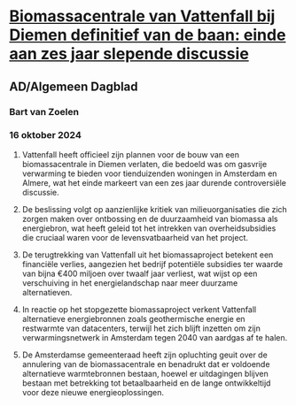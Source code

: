 # [Biomassacentrale van Vattenfall bij Diemen definitief van de baan: einde aan zes jaar slepende discussie](https://advance.lexis.com/api/document?collection=news&id=urn:contentItem:6D6F-9461-DY0X-94BM-00000-00&context=1519360)
## AD/Algemeen Dagblad
### Bart van Zoelen
### 16 oktober 2024

1. Vattenfall heeft officieel zijn plannen voor de bouw van een biomassacentrale in Diemen verlaten, die bedoeld was om gasvrije verwarming te bieden voor tienduizenden woningen in Amsterdam en Almere, wat het einde markeert van een zes jaar durende controversiële discussie.

2. De beslissing volgt op aanzienlijke kritiek van milieuorganisaties die zich zorgen maken over ontbossing en de duurzaamheid van biomassa als energiebron, wat heeft geleid tot het intrekken van overheidsubsidies die cruciaal waren voor de levensvatbaarheid van het project.

3. De terugtrekking van Vattenfall uit het biomassaproject betekent een financiële verlies, aangezien het bedrijf potentiële subsidies ter waarde van bijna €400 miljoen over twaalf jaar verliest, wat wijst op een verschuiving in het energielandschap naar meer duurzame alternatieven.

4. In reactie op het stopgezette biomassaproject verkent Vattenfall alternatieve energiebronnen zoals geothermische energie en restwarmte van datacenters, terwijl het zich blijft inzetten om zijn verwarmingsnetwerk in Amsterdam tegen 2040 van aardgas af te halen.

5. De Amsterdamse gemeenteraad heeft zijn opluchting geuit over de annulering van de biomassacentrale en benadrukt dat er voldoende alternatieve warmtebronnen bestaan, hoewel er uitdagingen blijven bestaan met betrekking tot betaalbaarheid en de lange ontwikkeltijd voor deze nieuwe energieoplossingen.